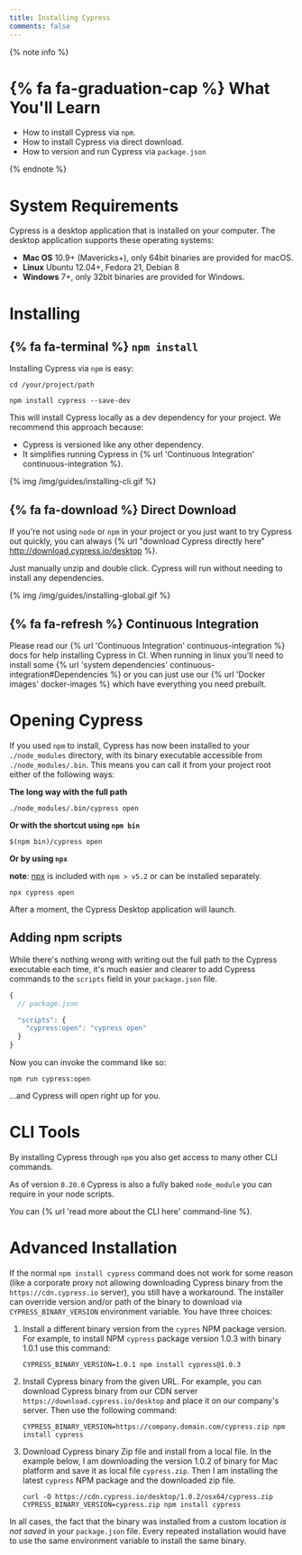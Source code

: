 ```yaml
---
title: Installing Cypress
comments: false
---
```


{% note info %}
# {% fa fa-graduation-cap %} What You'll Learn

- How to install Cypress via `npm`.
- How to install Cypress via direct download.
- How to version and run Cypress via `package.json`

{% endnote %}

# System Requirements

Cypress is a desktop application that is installed on your computer. The desktop application supports these operating systems:

- **Mac OS** 10.9+ (Mavericks+), only 64bit binaries are provided for macOS.
- **Linux** Ubuntu 12.04+, Fedora 21, Debian 8
- **Windows** 7+, only 32bit binaries are provided for Windows.

# Installing

## {% fa fa-terminal %} `npm install`

Installing Cypress via `npm` is easy:

```shell
cd /your/project/path
```

```shell
npm install cypress --save-dev
```

This will install Cypress locally as a dev dependency for your project. We recommend this approach because:

- Cypress is versioned like any other dependency.
- It simplifies running Cypress in {% url 'Continuous Integration' continuous-integration %}.

{% img /img/guides/installing-cli.gif %}

## {% fa fa-download %} Direct Download

If you're not using `node` or `npm` in your project or you just want to try Cypress out quickly, you can always {% url "download Cypress directly here" http://download.cypress.io/desktop %}.

Just manually unzip and double click. Cypress will run without needing to install any dependencies.

{% img /img/guides/installing-global.gif %}

## {% fa fa-refresh %} Continuous Integration

Please read our {% url 'Continuous Integration' continuous-integration %} docs for help installing Cypress in CI. When running in linux you'll need to install some {% url 'system dependencies' continuous-integration#Dependencies %} or you can just use our {% url 'Docker images' docker-images %} which have everything you need prebuilt.

# Opening Cypress

If you used `npm` to install, Cypress has now been installed to your `./node_modules` directory, with its binary executable accessible from `./node_modules/.bin`. This means you can call it from your project root either of the following ways:

**The long way with the full path**

```shell
./node_modules/.bin/cypress open
```

**Or with the shortcut using `npm bin`**

```shell
$(npm bin)/cypress open
```

**Or by using `npx`**

**note**: [npx](https://www.npmjs.com/package/npx) is included with `npm > v5.2` or can be installed separately.

```shell
npx cypress open
```

After a moment, the Cypress Desktop application will launch.

## Adding npm scripts

While there's nothing wrong with writing out the full path to the Cypress executable each time, it's much easier and clearer to add Cypress commands to the `scripts` field in your `package.json` file.

```javascript
{
  // package.json

  "scripts": {
    "cypress:open": "cypress open"
  }
}
```

Now you can invoke the command like so:

```shell
npm run cypress:open
```

...and Cypress will open right up for you.

# CLI Tools

By installing Cypress through `npm` you also get access to many other CLI commands.

As of version `0.20.0` Cypress is also a fully baked `node_module` you can require in your node scripts.

You can {% url 'read more about the CLI here' command-line %}.

# Advanced Installation

If the normal `npm install cypress` command does not work for some reason (like a corporate proxy not allowing downloading Cypress binary from the `https://cdn.cypress.io` server), you still have a workaround. The installer can override version and/or path of the binary to download via `CYPRESS_BINARY_VERSION` environment variable. You have three choices:

1. Install a different binary version from the `cypres` NPM package version. For example, to install NPM `cypress` package version 1.0.3 with binary 1.0.1 use this command:

    ```shell
    CYPRESS_BINARY_VERSION=1.0.1 npm install cypress@1.0.3
    ```

2. Install Cypress binary from the given URL. For example, you can download Cypress binary from our CDN server `https://download.cypress.io/desktop` and place it on our company's server. Then use the following command:

    ```shell
    CYPRESS_BINARY_VERSION=https://company.domain.com/cypress.zip npm install cypress
    ```

3. Download Cypress binary Zip file and install from a local file. In the example below, I am downloading the version 1.0.2 of binary for Mac platform and save it as local file `cypress.zip`. Then I am installing the latest `cypress` NPM package and the downloaded zip file.

    ```shell
    curl -O https://cdn.cypress.io/desktop/1.0.2/osx64/cypress.zip
    CYPRESS_BINARY_VERSION=cypress.zip npm install cypress
    ```

In all cases, the fact that the binary was installed from a custom location *is not saved* in your `package.json` file. Every repeated installation would have to use the same environment variable to install the same binary.
